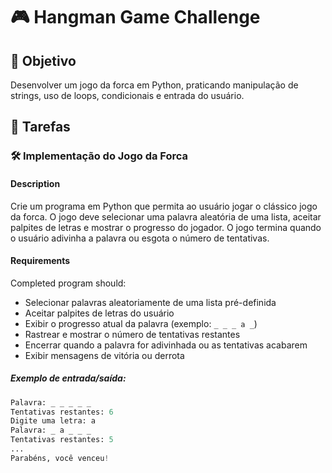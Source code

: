 

# 🎮 Hangman Game Challenge

## 🎯 Objetivo

Desenvolver um jogo da forca em Python, praticando manipulação de strings, uso de loops, condicionais e entrada do usuário.

## 📝 Tarefas

### 🛠️ Implementação do Jogo da Forca

#### Description
Crie um programa em Python que permita ao usuário jogar o clássico jogo da forca. O jogo deve selecionar uma palavra aleatória de uma lista, aceitar palpites de letras e mostrar o progresso do jogador. O jogo termina quando o usuário adivinha a palavra ou esgota o número de tentativas.

#### Requirements
Completed program should:

- Selecionar palavras aleatoriamente de uma lista pré-definida
- Aceitar palpites de letras do usuário
- Exibir o progresso atual da palavra (exemplo: `_ _ _ a _`)
- Rastrear e mostrar o número de tentativas restantes
- Encerrar quando a palavra for adivinhada ou as tentativas acabarem
- Exibir mensagens de vitória ou derrota

##### Exemplo de entrada/saída:
```python
Palavra: _ _ _ _ _
Tentativas restantes: 6
Digite uma letra: a
Palavra: _ a _ _ _
Tentativas restantes: 5
...
Parabéns, você venceu!
```
